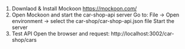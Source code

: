 1. Downlaod & Install Mockoon
    https://mockoon.com/
2. Open Mockoon and start the car-shop-api server
    Go to: File -> Open environment -> select the car-shop/car-shop-api.json file
    Start the server 
3. Test API
    Open the browser and request: http://localhost:3002/car-shop/cars